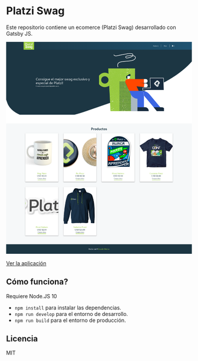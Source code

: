 # Platzi Swag

Este repositorio contiene un ecomerce (Platzi Swag) desarrollado con Gatsby JS.

![Captura de la App](./readme-static/captura.png)

[Ver la aplicación](https://platziswag-ricardo-medina.netlify.com/)

## Cómo funciona?

Requiere Node.JS 10

- `npm install` para instalar las dependencias.
- `npm run develop` para el entorno de desarrollo.
- `npm run build` para el entorno de producción.

## Licencia

MIT
